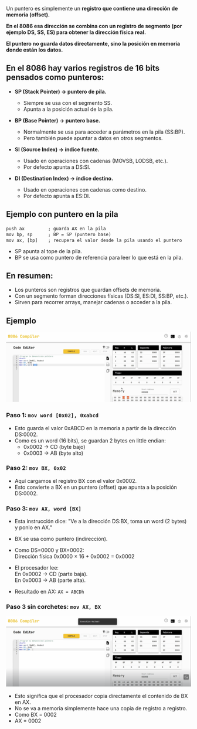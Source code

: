 Un puntero es simplemente un **registro que contiene una dirección de memoria (offset).**

**En el 8086 esa dirección se combina con un registro de segmento (por ejemplo DS, SS, ES) para obtener la dirección física real.**

**El puntero no guarda datos directamente, sino la posición en memoria donde están los datos.**


## En el 8086 hay varios registros de 16 bits pensados como punteros:
- **SP (Stack Pointer) → puntero de pila.**
  - Siempre se usa con el segmento SS.
  - Apunta a la posición actual de la pila.

- **BP (Base Pointer) → puntero base.**
  - Normalmente se usa para acceder a parámetros en la pila (SS:BP).
  - Pero también puede apuntar a datos en otros segmentos.

- **SI (Source Index) → índice fuente.**
  - Usado en operaciones con cadenas (MOVSB, LODSB, etc.).
  - Por defecto apunta a DS:SI.

- **DI (Destination Index) → índice destino.**
  - Usado en operaciones con cadenas como destino.
  - Por defecto apunta a ES:DI.


## Ejemplo con puntero en la pila
```
push ax         ; guarda AX en la pila
mov bp, sp      ; BP = SP (puntero base)
mov ax, [bp]    ; recupera el valor desde la pila usando el puntero
```
- SP apunta al tope de la pila.
- BP se usa como puntero de referencia para leer lo que está en la pila.

## En resumen:
- Los punteros son registros que guardan offsets de memoria.
- Con un segmento forman direcciones físicas (DS:SI, ES:DI, SS:BP, etc.).
- Sirven para recorrer arrays, manejar cadenas o acceder a la pila.

## Ejemplo
![pointers](capturas/pointers.png)

### Paso 1: `mov word [0x02], 0xabcd`
- Esto guarda el valor 0xABCD en la memoria a partir de la dirección DS:0002.
- Como es un word (16 bits), se guardan 2 bytes en little endian:
  - 0x0002 → CD (byte bajo)
  - 0x0003 → AB (byte alto)

### Paso 2: `mov BX, 0x02`
- Aquí cargamos el registro BX con el valor 0x0002.
- Esto convierte a BX en un puntero (offset) que apunta a la posición DS:0002.

### Paso 3: `mov AX, word [BX]`
- Esta instrucción dice: "Ve a la dirección DS:BX, toma un word (2 bytes) y ponlo en AX."
  
- BX se usa como puntero (indirección).
  
- Como DS=0000 y BX=0002:  
  Dirección física 0x0000 × 16 + 0x0002 = 0x0002

- El procesador lee:  
  En 0x0002 → CD (parte baja).  
  En 0x0003 → AB (parte alta).  

- Resultado en AX: `AX = ABCDh`

### Paso 3 sin corchetes: `mov AX, BX`
![pointers](capturas/pointers-2.png)
- Esto significa que el procesador copia directamente el contenido de BX en AX.
- No se va a memoria simplemente hace una copia de registro a registro.
- Como BX = 0002
- AX = 0002
